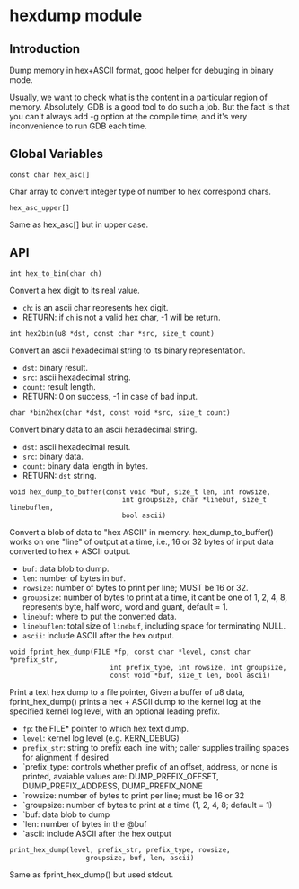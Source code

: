 # hexdump module

## Introduction

Dump memory in hex+ASCII format, good helper for debuging in binary mode.

Usually, we want to check what is the content in a particular region of
memory. Absolutely, GDB is a good tool to do such a job. But the fact is
that you can't always add -g option at the compile time, and it's very
inconvenience to run GDB each time.

## Global Variables

```
const char hex_asc[]
```

Char array to convert integer type of number to hex correspond chars.

```
hex_asc_upper[]
```

Same as hex_asc[] but in upper case.

## API

```
int hex_to_bin(char ch)
```

Convert a hex digit to its real value.

- `ch`: is an ascii char represents hex digit.
- RETURN: if `ch` is not a valid hex char, -1 will be return.


```
int hex2bin(u8 *dst, const char *src, size_t count)
```

Convert an ascii hexadecimal string to its binary representation.

- `dst`: binary result.
- `src`: ascii hexadecimal string.
- `count`: result length.
- RETURN: 0 on success, -1 in case of bad input.


```
char *bin2hex(char *dst, const void *src, size_t count)
```

Convert binary data to an ascii hexadecimal string.

- `dst`: ascii hexadecimal result.
- `src`: binary data.
- `count`: binary data length in bytes.
- RETURN: `dst` string.


```
void hex_dump_to_buffer(const void *buf, size_t len, int rowsize,
                            int groupsize, char *linebuf, size_t linebuflen,
                            bool ascii)
```

Convert a blob of data to "hex ASCII" in memory. hex_dump_to_buffer() works on
one "line" of output at a time, i.e., 16 or 32 bytes of input data converted
to hex + ASCII output.

- `buf`: data blob to dump.
- `len`: number of bytes in `buf`.
- `rowsize`: number of bytes to print per line; MUST be 16 or 32.
- `groupsize`: number of bytes to print at a time, it cant be one of 1, 2, 4, 8,
               represents byte, half word, word and guant, default = 1.
- `linebuf`: where to put the converted data.
- `linebuflen`: total size of `linebuf`, including space for terminating NULL.
- `ascii`: include ASCII after the hex output.


```
void fprint_hex_dump(FILE *fp, const char *level, const char *prefix_str,
                         int prefix_type, int rowsize, int groupsize,
                         const void *buf, size_t len, bool ascii)
```

Print a text hex dump to a file pointer, Given a buffer of u8 data,
fprint_hex_dump() prints a hex + ASCII dump to the kernel log at the
specified kernel log level, with an optional leading prefix.

- `fp`: the FILE* pointer to which hex text dump.
- `level`: kernel log level (e.g. KERN_DEBUG)
- `prefix_str`: string to prefix each line with;
                caller supplies trailing spaces for alignment if desired
- `prefix_type: controls whether prefix of an offset, address, or none
                is printed, avaiable values are: DUMP_PREFIX_OFFSET,
                DUMP_PREFIX_ADDRESS, DUMP_PREFIX_NONE
- `rowsize: number of bytes to print per line; must be 16 or 32
- `groupsize: number of bytes to print at a time (1, 2, 4, 8; default = 1)
- `buf: data blob to dump
- `len: number of bytes in the @buf
- `ascii: include ASCII after the hex output


```
print_hex_dump(level, prefix_str, prefix_type, rowsize,
                   groupsize, buf, len, ascii)
```

Same as fprint_hex_dump() but used stdout.

